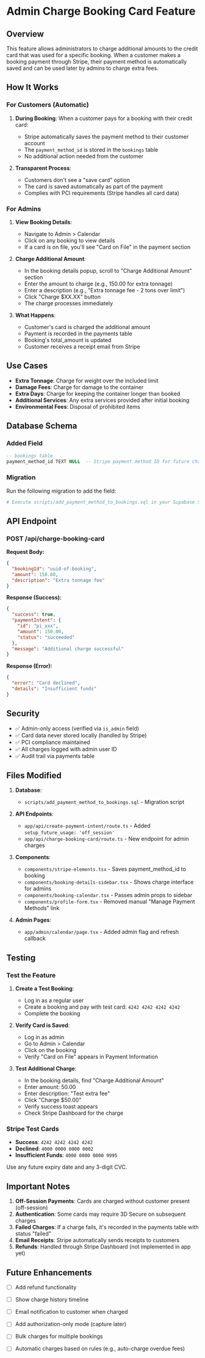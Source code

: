 # Admin Charge Booking Card Feature

## Overview

This feature allows administrators to charge additional amounts to the credit card that was used for a specific booking. When a customer makes a booking payment through Stripe, their payment method is automatically saved and can be used later by admins to charge extra fees.

## How It Works

### For Customers (Automatic)

1. **During Booking**: When a customer pays for a booking with their credit card:
   - Stripe automatically saves the payment method to their customer account
   - The `payment_method_id` is stored in the `bookings` table
   - No additional action needed from the customer

2. **Transparent Process**: 
   - Customers don't see a "save card" option
   - The card is saved automatically as part of the payment
   - Complies with PCI requirements (Stripe handles all card data)

### For Admins

1. **View Booking Details**:
   - Navigate to Admin > Calendar
   - Click on any booking to view details
   - If a card is on file, you'll see "Card on File" in the payment section

2. **Charge Additional Amount**:
   - In the booking details popup, scroll to "Charge Additional Amount" section
   - Enter the amount to charge (e.g., 150.00 for extra tonnage)
   - Enter a description (e.g., "Extra tonnage fee - 2 tons over limit")
   - Click "Charge $XX.XX" button
   - The charge processes immediately

3. **What Happens**:
   - Customer's card is charged the additional amount
   - Payment is recorded in the payments table
   - Booking's total_amount is updated
   - Customer receives a receipt email from Stripe

## Use Cases

- **Extra Tonnage**: Charge for weight over the included limit
- **Damage Fees**: Charge for damage to the container
- **Extra Days**: Charge for keeping the container longer than booked
- **Additional Services**: Any extra services provided after initial booking
- **Environmental Fees**: Disposal of prohibited items

## Database Schema

### Added Field

```sql
-- bookings table
payment_method_id TEXT NULL  -- Stripe payment method ID for future charges
```

### Migration

Run the following migration to add the field:

```bash
# Execute scripts/add_payment_method_to_bookings.sql in your Supabase SQL editor
```

## API Endpoint

### POST /api/charge-booking-card

**Request Body:**
```json
{
  "bookingId": "uuid-of-booking",
  "amount": 150.00,
  "description": "Extra tonnage fee"
}
```

**Response (Success):**
```json
{
  "success": true,
  "paymentIntent": {
    "id": "pi_xxx",
    "amount": 150.00,
    "status": "succeeded"
  },
  "message": "Additional charge successful"
}
```

**Response (Error):**
```json
{
  "error": "Card declined",
  "details": "Insufficient funds"
}
```

## Security

- ✅ Admin-only access (verified via `is_admin` field)
- ✅ Card data never stored locally (handled by Stripe)
- ✅ PCI compliance maintained
- ✅ All charges logged with admin user ID
- ✅ Audit trail via payments table

## Files Modified

1. **Database**:
   - `scripts/add_payment_method_to_bookings.sql` - Migration script

2. **API Endpoints**:
   - `app/api/create-payment-intent/route.ts` - Added `setup_future_usage: 'off_session'`
   - `app/api/charge-booking-card/route.ts` - New endpoint for admin charges

3. **Components**:
   - `components/stripe-elements.tsx` - Saves payment_method_id to booking
   - `components/booking-details-sidebar.tsx` - Shows charge interface for admins
   - `components/booking-calendar.tsx` - Passes admin props to sidebar
   - `components/profile-form.tsx` - Removed manual "Manage Payment Methods" link

4. **Admin Pages**:
   - `app/admin/calendar/page.tsx` - Added admin flag and refresh callback

## Testing

### Test the Feature

1. **Create a Test Booking**:
   - Log in as a regular user
   - Create a booking and pay with test card: `4242 4242 4242 4242`
   - Complete the booking

2. **Verify Card is Saved**:
   - Log in as admin
   - Go to Admin > Calendar
   - Click on the booking
   - Verify "Card on File" appears in Payment Information

3. **Test Additional Charge**:
   - In the booking details, find "Charge Additional Amount"
   - Enter amount: 50.00
   - Enter description: "Test extra fee"
   - Click "Charge $50.00"
   - Verify success toast appears
   - Check Stripe Dashboard for the charge

### Stripe Test Cards

- **Success**: `4242 4242 4242 4242`
- **Declined**: `4000 0000 0000 0002`
- **Insufficient Funds**: `4000 0000 0000 9995`

Use any future expiry date and any 3-digit CVC.

## Important Notes

1. **Off-Session Payments**: Cards are charged without customer present (off-session)
2. **Authentication**: Some cards may require 3D Secure on subsequent charges
3. **Failed Charges**: If a charge fails, it's recorded in the payments table with status "failed"
4. **Email Receipts**: Stripe automatically sends receipts to customers
5. **Refunds**: Handled through Stripe Dashboard (not implemented in app yet)

## Future Enhancements

- [ ] Add refund functionality
- [ ] Show charge history timeline
- [ ] Email notification to customer when charged
- [ ] Add authorization-only mode (capture later)
- [ ] Bulk charges for multiple bookings
- [ ] Automatic charges based on rules (e.g., auto-charge overdue fees)


